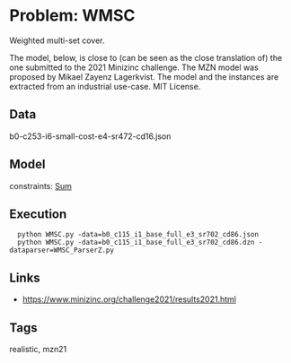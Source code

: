 # Problem: WMSC

Weighted multi-set cover.

The model, below, is close to (can be seen as the close translation of) the one submitted to the 2021 Minizinc challenge.
The MZN model was proposed by Mikael Zayenz Lagerkvist.
The model and the instances are extracted from an industrial use-case.
MIT License.

## Data
  b0-c253-i6-small-cost-e4-sr472-cd16.json

## Model
  constraints: [Sum](https://pycsp.org/documentation/constraints/Sum)

## Execution
```
  python WMSC.py -data=b0_c115_i1_base_full_e3_sr702_cd86.json
  python WMSC.py -data=b0_c115_i1_base_full_e3_sr702_cd86.dzn -dataparser=WMSC_ParserZ.py
```

## Links
  - https://www.minizinc.org/challenge2021/results2021.html

## Tags
  realistic, mzn21
